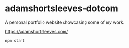 # adamshortsleeves-dotcom

A personal portfolio website showcasing some of my work.

https://adamshortsleeves.com/


```bash
npm start
```
